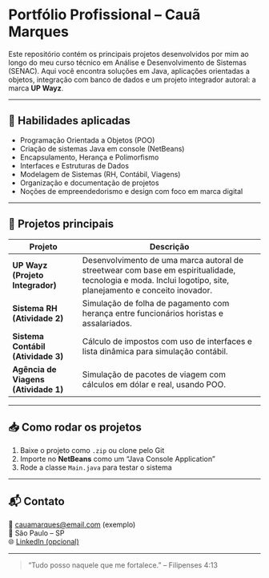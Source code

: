# Portfólio Profissional – Cauã Marques

Este repositório contém os principais projetos desenvolvidos por mim ao longo do meu curso técnico em Análise e Desenvolvimento de Sistemas (SENAC). Aqui você encontra soluções em Java, aplicações orientadas a objetos, integração com banco de dados e um projeto integrador autoral: a marca **UP Wayz**.

---

## 🧠 Habilidades aplicadas

- Programação Orientada a Objetos (POO)
- Criação de sistemas Java em console (NetBeans)
- Encapsulamento, Herança e Polimorfismo
- Interfaces e Estruturas de Dados
- Modelagem de Sistemas (RH, Contábil, Viagens)
- Organização e documentação de projetos
- Noções de empreendedorismo e design com foco em marca digital

---

## 📁 Projetos principais

| Projeto | Descrição |
|--------|-----------|
| **UP Wayz (Projeto Integrador)** | Desenvolvimento de uma marca autoral de streetwear com base em espiritualidade, tecnologia e moda. Inclui logotipo, site, planejamento e conceito inovador. |
| **Sistema RH (Atividade 2)** | Simulação de folha de pagamento com herança entre funcionários horistas e assalariados. |
| **Sistema Contábil (Atividade 3)** | Cálculo de impostos com uso de interfaces e lista dinâmica para simulação contábil. |
| **Agência de Viagens (Atividade 1)** | Simulação de pacotes de viagem com cálculos em dólar e real, usando POO. |

---

## 📥 Como rodar os projetos

1. Baixe o projeto como `.zip` ou clone pelo Git
2. Importe no **NetBeans** como um “Java Console Application”
3. Rode a classe `Main.java` para testar o sistema

---

## 📬 Contato

📧 cauamarques@email.com (exemplo)  
📍 São Paulo – SP  
🌐 [LinkedIn (opcional)](https://www.linkedin.com)

---

> “Tudo posso naquele que me fortalece.” – Filipenses 4:13
